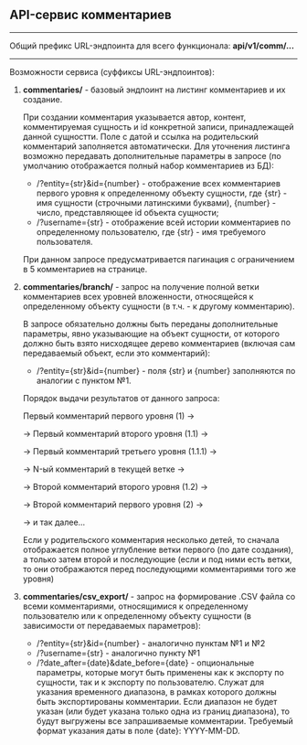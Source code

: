 ## API-сервис комментариев
***
Общий префикс URL-эндпоинта для всего функционала: **api/v1/comm/...**
***
Возможности сервиса (суффиксы URL-эндпоинтов):

1) **commentaries/** - базовый эндпоинт на листинг комментариев и их создание. 

    При создании комментария указывается автор, контент, комментируемая сущность и id конкретной записи, принадлежащей данной сущностти. Поле с датой и ссылка на родительский комментарий заполняется автоматически.
    Для уточнения листинга возможно передавать дополнительные параметры в запросе (по умолчанию отображается полный набор комментариев из БД):
   - /?entity={str}&id={number} - отображение всех комментариев первого уровня к определенному объекту сущности, где {str} - имя сущности (строчными латинскими буквами), {number} - число, представляющее id объекта сущности;
   - /?username={str} - отображение всей истории комментариев по определенному пользователю, где {str} - имя требуемого пользователя.
   
   При данном запросе предусматривается пагинация с ограничением в 5 комментариев на странице.


2) **commentaries/branch/** - запрос на получение полной ветки комментариев всех уровней вложенности, относящейся к определенному объекту сущности (в т.ч. - к другому комментарию). 

    В запросе обязательно должны быть переданы дополнительные параметры, явно указывающие на объект сущности, от которого должно быть взято нисходящее дерево комментариев (включая сам передаваемый объект, если это комментарий):
   - /?entity={str}&id={number} - поля {str} и {number} заполняются по аналогии с пунктом №1.
   
   Порядок выдачи результатов от данного запроса:

    Первый комментарий первого уровня (1) -> 
    
    -> Первый комментарий второго уровня (1.1) ->

    -> Первый комментарий третьего уровня (1.1.1)  ->

    -> N-ый комментарий в текущей ветке ->

    -> Второй комментарий второго уровня (1.2) ->

    -> Второй комментарий первого уровня (2) ->

    -> и так далее...

   Если у родительского комментария несколько детей, то сначала отображается полное углубление ветки первого (по дате создания), а только затем второй и последующие (если и под ними есть ветки, то они отображаются перед последующими комментариями того же уровня)


3) **commentaries/csv_export/** - запрос на формирование .CSV файла со всеми комментариями, относящимися к определенному пользователю или к определенному объекту сущности (в зависимости от передаваемых параметров): 
   
   - /?entity={str}&id={number} - аналогично пунктам №1 и №2
   - /?username={str} - аналогично пункту №1
   - /?date_after={date}&date_before={date} - опциональные параметры, которые могут быть применены как к экспорту по сущности, так и к экспорту по пользователю. Служат для указания временного диапазона, в рамках которого должны быть экспортированы комментарии. Если диапазон не будет указан (или будет указана только одна из границ диапазона), то будут выгружены все запрашиваемые комментарии. Требуемый формат указания даты в поле {date}: YYYY-MM-DD.
   